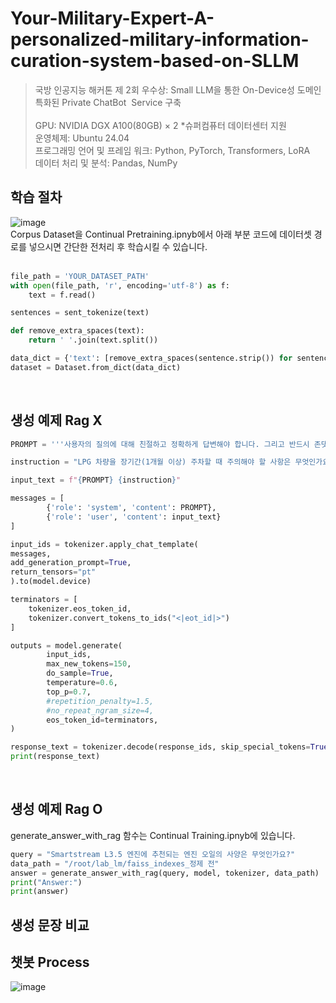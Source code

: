 # Your-Military-Expert-A-personalized-military-information-curation-system-based-on-SLLM
> 국방 인공지능 해커톤 제 2회 우수상: Small LLM을 통한 On-Device성 도메인 특화된 Private ChatBot  Service 구축<br/><br/>
> GPU: NVIDIA DGX A100(80GB) × 2    *슈퍼컴퓨터 데이터센터 지원  <br/>
> 운영체제: Ubuntu 24.04​ <br/>
> 프로그래밍 언어 및 프레임 워크: Python, PyTorch, Transformers​, LoRA <br/>
> 데이터 처리 및 분석: Pandas, NumPy​ 

## 학습 절차
![image](https://github.com/user-attachments/assets/da1c4bca-b94e-4856-9297-7bdb56d78d7c)  <br/> 
Corpus Dataset을 Continual Pretraining.ipnyb에서 아래 부분 코드에 데이터셋 경로를 넣으시면 간단한 전처리 후 학습시킬 수 있습니다. <br/>  <br/>

```python
file_path = 'YOUR_DATASET_PATH'
with open(file_path, 'r', encoding='utf-8') as f:
    text = f.read()

sentences = sent_tokenize(text)

def remove_extra_spaces(text):
    return ' '.join(text.split())

data_dict = {'text': [remove_extra_spaces(sentence.strip()) for sentence in sentences if sentence.strip()]}
dataset = Dataset.from_dict(data_dict)
``` 
<br/> 

## 생성 예제 Rag X <br/>

```python
PROMPT = '''사용자의 질의에 대해 친절하고 정확하게 답변해야 합니다. 그리고 반드시 존댓말을 사용해야 합니다.'''

instruction = "LPG 차량을 장기간(1개월 이상) 주차할 때 주의해야 할 사항은 무엇인가요?"

input_text = f"{PROMPT} {instruction}"

messages = [
        {'role': 'system', 'content': PROMPT},
        {'role': 'user', 'content': input_text}
]

input_ids = tokenizer.apply_chat_template(
messages,
add_generation_prompt=True,
return_tensors="pt"
).to(model.device)

terminators = [
    tokenizer.eos_token_id,
    tokenizer.convert_tokens_to_ids("<|eot_id|>")
]

outputs = model.generate(
        input_ids,
        max_new_tokens=150,
        do_sample=True,
        temperature=0.6,
        top_p=0.7,
        #repetition_penalty=1.5,
        #no_repeat_ngram_size=4,
        eos_token_id=terminators, 
)

response_text = tokenizer.decode(response_ids, skip_special_tokens=True)
print(response_text)
```
<br/>

## 생성 예제 Rag O <br/>
generate_answer_with_rag 함수는 Continual Training.ipnyb에 있습니다. <br/>

```python
query = "Smartstream L3.5 엔진에 추천되는 엔진 오일의 사양은 무엇인가요?"
data_path = "/root/lab_lm/faiss_indexes_정제 전"
answer = generate_answer_with_rag(query, model, tokenizer, data_path)
print("Answer:")
print(answer)
```

## 생성 문장 비교 <br/> 

## 챗봇 Process <br/> 
![image](https://github.com/user-attachments/assets/e3550c75-9b7e-4fef-bc76-5fed69978c76) <br/> 
